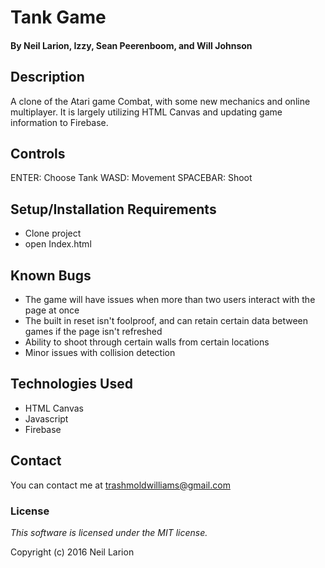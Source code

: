 # Tank Game

#### By Neil Larion, Izzy, Sean Peerenboom, and Will Johnson

## Description

A clone of the Atari game Combat, with some new mechanics and online multiplayer. It is largely utilizing HTML Canvas and updating game information to Firebase.

## Controls
ENTER: Choose Tank
WASD: Movement
SPACEBAR: Shoot

## Setup/Installation Requirements

* Clone project
* open Index.html

## Known Bugs

* The game will have issues when more than two users interact with the page at once
* The built in reset isn't foolproof, and can retain certain data between games if the page isn't refreshed
* Ability to shoot through certain walls from certain locations
* Minor issues with collision detection

## Technologies Used

* HTML Canvas
* Javascript
* Firebase

## Contact
You can contact me at trashmoldwilliams@gmail.com

### License

*This software is licensed under the MIT license.*

Copyright (c) 2016 Neil Larion
